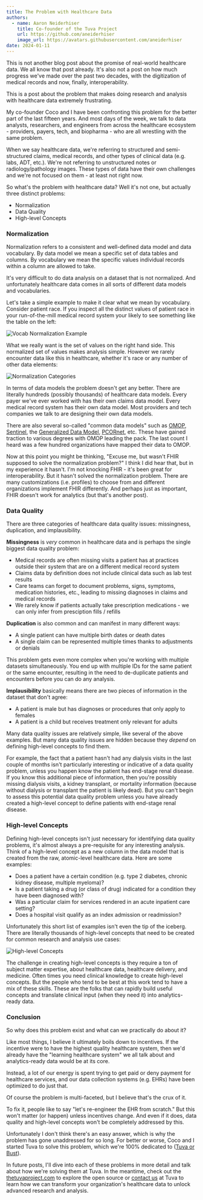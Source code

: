```yaml
---
title: The Problem with Healthcare Data
authors:
  - name: Aaron Neiderhiser
    title: Co-founder of the Tuva Project
    url: https://github.com/aneiderhiser
    image_url: https://avatars.githubusercontent.com/aneiderhiser
date: 2024-01-11
---
```


This is not another blog post about the promise of real-world healthcare data.  We all know that post already.  It's also not a post on how much progress we've made over the past two decades, with the digitization of medical records and now, finally, interoperability.  

This is a post about the problem that makes doing research and analysis with healthcare data extremely frustrating.

My co-founder Coco and I have been confronting this problem for the better part of the last fifteen years.  And most days of the week, we talk to data analysts, researchers, and engineers from across the healthcare ecosystem - providers, payers, tech, and biopharma - who are all wrestling with the same problem.

When we say healthcare data, we're referring to structured and semi-structured claims, medical records, and other types of clinical data (e.g. labs, ADT, etc.).  We're not referring to unstructured notes or radiology/pathology images.  These types of data have their own challenges and we're not focused on them - at least not right now.

So what's the problem with healthcare data?  Well it's not one, but actually three distinct problems:

- Normalization
- Data Quality
- High-level Concepts

### Normalization

Normalization refers to a consistent and well-defined data model and data vocabulary.  By data model we mean a specific set of data tables and columns.  By vocabulary we mean the specific values individual records within a column are allowed to take.  

It's very difficult to do data analysis on a dataset that is not normalized.  And unfortunately healthcare data comes in all sorts of different data models and vocabularies.

Let's take a simple example to make it clear what we mean by vocabulary.  Consider patient race.  If you inspect all the distinct values of patient race in your run-of-the-mill medical record system your likely to see something like the table on the left:

![Vocab Normalization Example](/img/vocab_normalization_example1.png)

What we really want is the set of values on the right hand side.  This normalized set of values makes analysis simple.  However we rarely encounter data like this in healthcare, whether it's race or any number of other data elements:

![Normalization Categories](/img/normalization_categories.png)

In terms of data models the problem doesn't get any better.  There are literally hundreds (possibly thousands) of healthcare data models.  Every payer we've ever worked with has their own claims data model.  Every medical record system has their own data model.  Most providers and tech companies we talk to are designing their own data models.

There are also several so-called "common data models" such as [OMOP](https://ohdsi.github.io/CommonDataModel/), [Sentinel](https://www.sentinelinitiative.org/methods-data-tools/sentinel-common-data-model), the [Generalized Data Model](https://bmcmedinformdecismak.biomedcentral.com/articles/10.1186/s12911-019-0837-5), [PCORnet](https://pcornet.org/news/resources-pcornet-common-data-model/), etc.  These have gained traction to various degrees with OMOP leading the pack.  The last count I heard was a few hundred organizations have mapped their data to OMOP.

Now at this point you might be thinking, "Excuse me, but wasn't FHIR supposed to solve the normalization problem?"  I think I did hear that, but in my experience it hasn't.  I'm not knocking FHIR - it's been great for interoperability.  But it hasn't solved the normalization problem.  There are many customizations (i.e. profiles) to choose from and different organizations implement FHIR differently.  And perhaps just as important, FHIR doesn't work for analytics (but that's another post).

### Data Quality

There are three categories of healthcare data quality issues: missingness, duplication, and implausibility.

**Missingness** is _very_ common in healthcare data and is perhaps the single biggest data quality problem:

- Medical records are often missing visits a patient has at practices outside their system that are on a different medical record system
- Claims data by definition does not include clinical data such as lab test results
- Care teams can forget to document problems, signs, symptoms, medication histories, etc., leading to missing diagnoses in claims and medical records
- We rarely know if patients actually take prescription medications - we can only infer from presciption fills / refills

**Duplication** is also common and can manifest in many different ways:

- A single patient can have multiple birth dates or death dates
- A single claim can be represented multiple times thanks to adjustments or denials

This problem gets even more complex when you're working with multiple datasets simultaneously.  You end up with multiple IDs for the same patient or the same encounter, resulting in the need to de-duplicate patients and encounters before you can do any analysis.

**Implausibility** basically means there are two pieces of information in the dataset that don't agree:

- A patient is male but has diagnoses or procedures that only apply to females
- A patient is a child but receives treatment only relevant for adults

Many data quality issues are relatively simple, like several of the above examples.  But many data quality issues are hidden because they _depend_ on defining high-level concepts to find them.

For example, the fact that a patient hasn't had any dialysis visits in the last couple of months isn't particularly interesting or indicative of a data quality problem, unless you happen know the patient has end-stage renal disease.  If you know this additional piece of information, then you're possibly missing dialysis visits, a kidney transplant, or mortality information (because without dialysis or transplant the patient is likely dead).  But you can't begin to assess this potential data quality problem unless you have already created a high-level concept to define patients with end-stage renal disease.   

### High-level Concepts

Defining high-level concepts isn't just necessary for identifying data quality problems, it's almost always a pre-requisite for any interesting analysis.  Think of a high-level concept as a new column in the data model that is created from the raw, atomic-level healthcare data.  Here are some examples:

- Does a patient have a certain condition (e.g. type 2 diabetes, chronic kidney disease, multiple myeloma)?
- Is a patient taking a drug (or class of drug) indicated for a condition they have been diagnosed with?
- Was a particular claim for services rendered in an acute inpatient care setting?
- Does a hospital visit qualify as an index admission or readmission?

Unfortunately this short list of examples isn't even the tip of the iceberg.  There are literally thousands of high-level concepts that need to be created for common research and analysis use cases:

![High-level Concepts](/img/high_level_concepts.png)

The challenge in creating high-level concepts is they require a ton of subject matter expertise, about healthcare data, healthcare delivery, and medicine.  Often times you need clinical knowledge to create high-level concepts.  But the people who tend to be best at this work tend to have a mix of these skills.  These are the folks that can rapidly build useful concepts and translate clinical input (when they need it) into analytics-ready data.

### Conclusion

So why does this problem exist and what can we practically do about it?

Like most things, I believe it ultimately boils down to incentives.  If the incentive were to have the highest quality healthcare system, then we'd already have the "learning healthcare system" we all talk about and analytics-ready data would be at its core.  

Instead, a lot of our energy is spent trying to get paid or deny payment for healthcare services, and our data collection systems (e.g. EHRs) have been optimized to do just that.

Of course the problem is multi-faceted, but I believe that's the crux of it.

To fix it, people like to say "let's re-engineer the EHR from scratch."  But this won't matter (or happen) unless incentives change.  And even if it does, data quality and high-level concepts won't be completely addressed by this.

Unfortunately I don't think there's an easy answer, which is why the problem has gone unaddressed for so long.  For better or worse, Coco and I started Tuva to solve this problem, which we're 100% dedicated to ([Tuva or Bust](../manifesto)).  

In future posts, I'll dive into each of these problems in more detail and talk about how we're solving them at Tuva.  In the meantime, check out the [thetuvaproject.com](https://thetuvaproject.com/) to explore the open source or [contact us](https://tuvahealth.com/contact/) at Tuva to learn how we can transform your organization's healthcare data to unlock advanced research and analysis.
